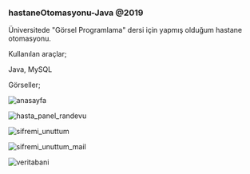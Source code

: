 ### hastaneOtomasyonu-Java @2019

Üniversitede "Görsel Programlama" dersi için yapmış olduğum hastane otomasyonu.

Kullanılan araçlar;

Java,
MySQL

Görseller;

![anasayfa](https://user-images.githubusercontent.com/62967565/231896931-64e7d410-311b-4406-b3f3-3e03863743c6.png)

![hasta_panel_randevu](https://user-images.githubusercontent.com/62967565/231897115-4c023e8b-4f3a-4683-81fb-e25043492ae8.png)

![sifremi_unuttum](https://user-images.githubusercontent.com/62967565/231897172-0943230d-ce86-413a-9cda-54eae02a2f06.png)

![sifremi_unuttum_mail](https://user-images.githubusercontent.com/62967565/231897177-e2f489ac-1e26-459c-99a0-fb2196a08a93.png)

![veritabani](https://user-images.githubusercontent.com/62967565/231897200-0c11380e-9e9c-4313-bd8a-c6d2632fee58.png)
